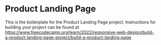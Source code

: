 # Product Landing Page

This is the boilerplate for the Product Landing Page project. Instructions for building your project can be found at https://www.freecodecamp.org/learn/2022/responsive-web-design/build-a-product-landing-page-project/build-a-product-landing-page

